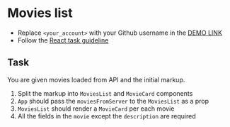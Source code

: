 # Movies list
- Replace `<your_account>` with your Github username in the
 [DEMO LINK](https://maxim2310.github.io/react_movies-list/)
- Follow the [React task guideline](https://github.com/mate-academy/react_task-guideline#react-tasks-guideline)

## Task
You are given movies loaded from API and the initial markup.
1. Split the markup into `MoviesList` and `MovieCard` components
1. `App` should pass the `moviesFromServer` to the `MoviesList` as a prop
1. `MoviesList` should render a `MovieCard` per each movie
1. All the fields in the `movie` except the `description` are required
